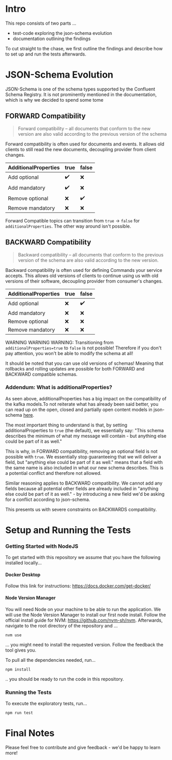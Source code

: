 # Intro
This repo consists of two parts ...
* test-code exploring the json-schema evolution
* documentation outlining the findings

To cut straight to the chase, we first outline the findings and describe how to set up and run the tests
afterwards.

# JSON-Schema Evolution
JSON-Schema is one of the schema types supported by the Confluent Schema Registry. It is not prominently mentioned in the
documentation, which is why we decided to spend some tome 

## FORWARD Compatibility
> Forward compatibility – all documents that conform to the new version are also valid according to the previous version of the schema

Forward compatibility is often used for documents and events. It allows old clients to still read the new documents,
decoupling provider from client changes.

| AdditionalProperties | true | false |
|----------------------|------|-------|
| Add optional         | :heavy_check_mark: | :x: |
| Add mandatory        | :heavy_check_mark: | :x: |
| Remove optional      | :x: | :heavy_check_mark: |
| Remove mandatory     | :x: | :x: |

Forward Compatible topics can transition from `true` -> `false` for `additionalProperties`. The other way around isn't possible.

## BACKWARD Compatibility
> Backward compatibility – all documents that conform to the previous version of the schema are also valid according to the new version.

Backward compatibility is often used for defining Commands your service accepts. This allows old versions of clients 
to continue using us with old versions of their software, decoupling provider from consumer's changes.

| AdditionalProperties | true | false |
|----------------------|------|-------|
| Add optional         | :x: | :heavy_check_mark: |
| Add mandatory        | :x: | :x: |
| Remove optional      | :x: | :x: |
| Remove mandatory     | :x: | :x: |

WARNING WARNING WARNING:
Transitioning from `additionalProperties=true` to `false` is not possible! Therefore if you don't pay attention,
you won't be able to modify the schema at all!

It should be noted that you can use old versions of schemas! Meaning that rollbacks and rolling updates are possible for
both FORWARD and BACKWARD compatible schemas.

### Addendum: What is additionalProperties?
As seen above, additionalProperties has a big impact on the compatibility of the kafka models.To not reiterate what has 
already been said better, you can read up on the open, closed and partially open content models in 
json-schema [here](https://yokota.blog/2021/03/29/understanding-json-schema-compatibility/).

The most important thing to understand is that, by setting additionalProperties to `true` (the default), we essentially say:
"This schema describes the minimum of what my message will contain - but anything else could be part of it as well."

This is why, in FORWARD compatibility, removing an optional field is not possible with `true`. We essentially stop guaranteeing
that we will deliver a field, but "anything else could be part of it as well." means that a field with the same name is also
included in what our new schema describes. This is a potential conflict and therefore not allowed.

Similar reasoning applies to BACKWARD compatibility. We cannot add any fields because all potential other fields are already included
in "anything else could be part of it as well." - by introducing a new field we'd be asking for a conflict according to json-schema.

This presents us with severe constraints on BACKWARDS compatibility.

# Setup and Running the Tests
### Getting Started with NodeJS
To get started with this repository we assume that you have the following installed locally...

#### Docker Desktop
Follow this link for instructions: https://docs.docker.com/get-docker/

#### Node Version Manager
You will need Node on your machine to be able to run the application. We will use the Node Version Manager to install
our first node install. Follow the official install guide for NVM: https://github.com/nvm-sh/nvm. 
Afterwards, navigate to the root directory of the repository and ...
```shell
nvm use
```
... you might need to install the requested version. Follow the feedback the tool gives you.

To pull all the dependencies needed, run...
```shell
npm install
```
.. you should be ready to run the code in this repository.

### Running the Tests
To execute the exploratory tests, run...
```shell
npm run test
```

# Final Notes
Please feel free to contribute and give feedback - we'd be happy to learn more!
